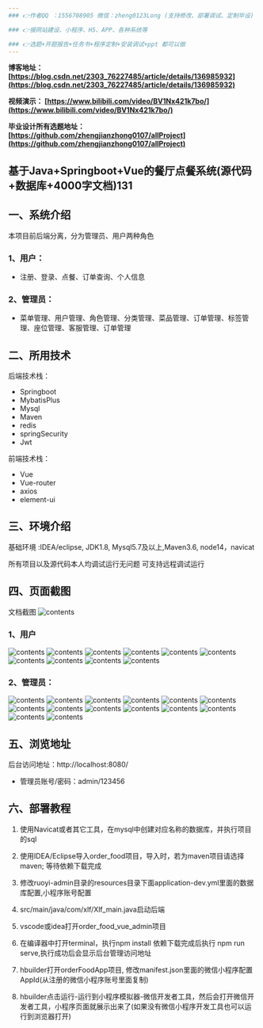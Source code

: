```yaml
---
### 👉作者QQ ：1556708905 微信：zheng0123Long (支持修改、部署调试、定制毕设)

### 👉接网站建设、小程序、H5、APP、各种系统等

### 👉选题+开题报告+任务书+程序定制+安装调试+ppt 都可以做
---
```


**博客地址：
[https://blog.csdn.net/2303_76227485/article/details/136985932](https://blog.csdn.net/2303_76227485/article/details/136985932)**

**视频演示：
[https://www.bilibili.com/video/BV1Nx421k7bo/](https://www.bilibili.com/video/BV1Nx421k7bo/)**

**毕业设计所有选题地址：
[https://github.com/zhengjianzhong0107/allProject](https://github.com/zhengjianzhong0107/allProject)**

## 基于Java+Springboot+Vue的餐厅点餐系统(源代码+数据库+4000字文档)131

## 一、系统介绍
本项目前后端分离，分为管理员、用户两种角色

### 1、用户：
- 注册、登录、点餐、订单查询、个人信息
### 2、管理员：
- 菜单管理、用户管理、角色管理、分类管理、菜品管理、订单管理、标签管理、座位管理、客服管理、订单管理

## 二、所用技术

后端技术栈：

- Springboot
- MybatisPlus
- Mysql
- Maven
- redis
- springSecurity
- Jwt

前端技术栈：

- Vue 
- Vue-router 
- axios 
- element-ui

## 三、环境介绍

基础环境 :IDEA/eclipse, JDK1.8, Mysql5.7及以上,Maven3.6, node14，navicat

所有项目以及源代码本人均调试运行无问题 可支持远程调试运行

## 四、页面截图
文档截图
![contents](./picture/picture00.png)
### 1、用户
![contents](./picture/picture0.png)
![contents](./picture/picture1.png)
![contents](./picture/picture2.png)
![contents](./picture/picture3.png)
![contents](./picture/picture4.png)
![contents](./picture/picture5.png)
![contents](./picture/picture6.png)
![contents](./picture/picture7.png)
![contents](./picture/picture8.png)
![contents](./picture/picture9.png)

### 2、管理员：
![contents](./picture/picture10.png)
![contents](./picture/picture11.png)
![contents](./picture/picture12.png)
![contents](./picture/picture13.png)
![contents](./picture/picture14.png)
![contents](./picture/picture15.png)
![contents](./picture/picture16.png)
![contents](./picture/picture17.png)
![contents](./picture/picture18.png)
![contents](./picture/picture19.png)
![contents](./picture/picture20.png)
![contents](./picture/picture21.png)
![contents](./picture/picture22.png)
![contents](./picture/picture23.png)

## 五、浏览地址

后台访问地址：http://localhost:8080/
- 管理员账号/密码：admin/123456

## 六、部署教程

1. 使用Navicat或者其它工具，在mysql中创建对应名称的数据库，并执行项目的sql

2. 使用IDEA/Eclipse导入order_food项目，导入时，若为maven项目请选择maven; 等待依赖下载完成

3. 修改ruoyi-admin目录的resources目录下面application-dev.yml里面的数据库配置,小程序账号配置

4. src/main/java/com/xlf/Xlf_main.java启动后端

5. vscode或idea打开order_food_vue_admin项目

6. 在编译器中打开terminal，执行npm install 依赖下载完成后执行 npm run serve,执行成功后会显示后台管理访问地址

7. hbuilder打开orderFoodApp项目, 修改manifest.json里面的微信小程序配置AppId(从注册的微信小程序账号里面复制)

8. hbuilder点击运行-运行到小程序模拟器-微信开发者工具，然后会打开微信开发者工具，小程序页面就展示出来了(如果没有微信小程序开发工具也可以运行到浏览器打开)

